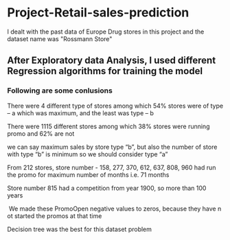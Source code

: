 # Project-Retail-sales-prediction
I dealt with the past data of Europe Drug stores in this project and the dataset name was "Rossmann Store"

## After Exploratory data Analysis, I used different Regression algorithms for training the model

### Following are some conlusions 

There were 4 different type of stores among which 54% stores were of type – a which was maximum, and the least was type – b

There were 1115 different stores among which 38% stores were running promo and 62% are not

we can say maximum sales by store type “b”, but also the number of store with type “b” is minimum so we should consider type “a”

 From 212 stores, store number - 158, 277, 370, 612, 637, 808, 960 had run the promo for maximum number of months i.e. 71 months

 Store number 815 had a competition from year 1900, so more than 100 years

 We made these PromoOpen negative values to zeros, because they have not started the promos at that time

 Decision tree was the best for this dataset problem

